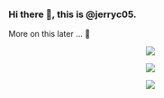 ### Hi there 👋, this is @jerryc05.

More on this later ... 👋

<p align="center">
  <img src="https://github-readme-stats.vercel.app/api?username=jerryc05&count_private=true&show_icons=true&theme=chartreuse-dark" >
</p>

<p align="center">
  <img src="https://github-readme-stats.vercel.app/api/top-langs/?username=jerryc05&langs_count=10&layout=compact&theme=chartreuse-dark" >
</p>

<p align="center">
  <img src="https://github-readme-stats.vercel.app/api/wakatime?username=827e4028-b131-4884-b957-78b143742719&theme=chartreuse-dark" >
</p>

<!--
**jerryc05/jerryc05** is a ✨ _special_ ✨ repository because its `README.md` (this file) appears on your GitHub profile.

Here are some ideas to get you started:

- 🔭 I’m currently working on ...
- 🌱 I’m currently learning ...
- 👯 I’m looking to collaborate on ...
- 🤔 I’m looking for help with ...
- 💬 Ask me about ...
- 📫 How to reach me: ...
- 😄 Pronouns: ...
- ⚡ Fun fact: ...
-->
